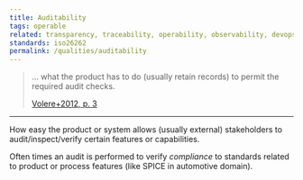 ```yaml
---
title: Auditability
tags: operable
related: transparency, traceability, operability, observability, devops-metrics
standards: iso26262
permalink: /qualities/auditability
---
```



>... what the product has to do (usually retain records) to permit the required audit checks.
>
>[Volere+2012, p. 3](/references/#volere)


<hr class="with-no-margin"/>

How easy the product or system allows (usually external) stakeholders to audit/inspect/verify certain features or capabilities.

Often times an audit is performed to verify _compliance_ to standards related to product or process features (like SPICE in automotive domain).


